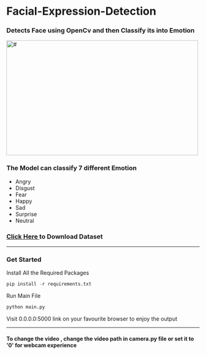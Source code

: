 # Facial-Expression-Detection

### Detects Face using OpenCv and then Classify its into Emotion

<img src = "./videos/Working_Demo_GIF.gif" width = 500px height=300px alt = "#"/>

### The Model can classify 7 different Emotion

* Angry
* Disgust
* Fear
* Happy
* Sad
* Surprise
* Neutral

### <a href="https://drive.google.com/drive/folders/1_Qv_PYkIiSn5X5m6d2ESBMr6FVFxYc4o?usp=sharing">Click Here </a> to Download Dataset
<hr>

### Get Started 
Install All the Required Packages
```python
pip install -r requirements.txt 
```
Run Main File
```python
python main.py
```
Visit 0.0.0.0:5000 link on your favourite browser to enjoy the output

<hr>

#### To change the video , change the video path in camera.py file or set it to '0' for webcam experience 

